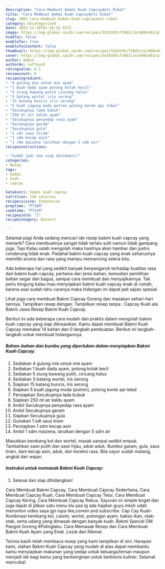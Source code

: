 ```yaml
---
description: "Cara Membuat Bakmi Kuah CapcayAnti Ribet"
title: "Cara Membuat Bakmi Kuah CapcayAnti Ribet"
slug: 1001-cara-membuat-bakmi-kuah-capcayanti-ribet
category: Uncategorized
date: 2022-12-26T01:26:52.557Z
image: https://img-global.cpcdn.com/recipes/5d293d5cf39d2c1e/680x482cq70/bakmi-kuah-capcay-foto-resep-utama.jpg
hideToc: false
enableToc: true
enableTocContent: false
thumbnail: https://img-global.cpcdn.com/recipes/5d293d5cf39d2c1e/680x482cq70/bakmi-kuah-capcay-foto-resep-utama.jpg
cover: https://img-global.cpcdn.com/recipes/5d293d5cf39d2c1e/680x482cq70/bakmi-kuah-capcay-foto-resep-utama.jpg
author: Admin
authorAv: notfound
ratingvalue: 4.1
reviewcount: 8
recipeingredient:
- "4 gulung mie untuk mie ayam"
- "1 buah dada ayam potong kotak kecil"
- "5 siung bawang putih cincang halus"
- "3 batang wortel iris serong"
- "15 batang buncis iris serong"
- "5 buah jagung muda putren potong korek api tebal"
- "Secukupnya lada bubuk"
- "250 ml air kaldu ayam"
- "Secukupnya penyedap rasa ayam"
- "Secukupnya garam"
- "Secukupnya gula"
- "1 sdt saus tiram"
- "1 sdm kecap asin"
- "1 sdm maizena larutkan dengan 5 sdm air"
recipeinstructions:

- "Sudah jadi dan siap dinikmati!"
categories:
- Resep
tags:
- bakmi
- kuah
- capcay

katakunci: bakmi kuah capcay 
nutrition: 234 calories
recipecuisine: Indonesian
preptime: "PT38M"
cooktime: "PT41M"
recipeyield: "2"
recipecategory: Dessert

---
```



Selamat pagi Anda sedang mencari ide resep bakmi kuah capcay yang menarik? Cara membuatnya sangat tidak terlalu sulit namun tidak gampang juga. Tapi Kalau salah mengolah maka hasilnya akan hambar dan justru cenderung tidak enak. Padahal bakmi kuah capcay yang enak seharusnya memiliki aroma dan rasa yang mampu memancing selera kita.


Ada beberapa hal yang sedikit banyak berpengaruh terhadap kualitas rasa dari bakmi kuah capcay, pertama dari jenis bahan, kemudian pemilihan bahan segar dan bagus, sampai cara membuat dan menyajikannya. Tak perlu bingung kalau mau menyiapkan bakmi kuah capcay enak di rumah, karena asal sudah tahu caranya maka hidangan ini dapat jadi sajian spesial.

Lihat juga cara membuat Bakmi Capcay Goreng dan masakan sehari-hari lainnya. Tampilkan resep dengan: Tampilkan resep tanpa:. Capcay Kuah ala Bakmi Jawa Resep Bakmi Kuah Capcay.


Berikut ini ada beberapa cara mudah dan praktis dalam mengolah bakmi kuah capcay yang siap dikreasikan. Kamu dapat membuat Bakmi Kuah Capcay memakai 14 bahan dan 0 langkah pembuatan. Berikut ini langkah-langkah untuk membuat hidangannya.

<!--inarticleads1-->

##### Bahan-bahan dan bumbu yang diperlukan dalam menyiapkan Bakmi Kuah Capcay:

1. Sediakan 4 gulung mie untuk mie ayam
1. Sediakan 1 buah dada ayam, potong kotak kecil
1. Sediakan 5 siung bawang putih, cincang halus
1. Sediakan 3 batang wortel, iris serong
1. Siapkan 15 batang buncis, iris serong
1. Siapkan 5 buah jagung muda (putren), potong korek api tebal
1. Persiapkan Secukupnya lada bubuk
1. Siapkan 250 ml air kaldu ayam
1. Ambil Secukupnya penyedap rasa ayam
1. Ambil Secukupnya garam
1. Siapkan Secukupnya gula
1. Gunakan 1 sdt saus tiram
1. Persiapkan 1 sdm kecap asin
1. Ambil 1 sdm maizena, larutkan dengan 5 sdm air


Masukkan kembang kol dan wortel, masak sampai sedikit empuk. Tambahkan sawi putih dan sawi hijau, aduk-aduk. Bumbui garam, gula, saus tiram, dam kecap asin, aduk, dan koreksi rasa. Bila sayur sudah matang, angkat dari wajan. 

<!--inarticleads2-->

##### Instruksi untuk memasak Bakmi Kuah Capcay:


1. Selesai dan siap dihidangkan!

Cara Membuat Bakmi Capcay, Cara Membuat Capcay Sederhana, Cara Membuat Capcay Kuah, Cara Membuat Capcay Telur, Cara Membuat Capcay Kering, Cara Membuat Capcay Rebus. Sayuran ini simple bnget dan juga dapat di jdikan satu menu klu pas lg ada hajatan guys.mksh udah menonton video saya jgn lupa like,comen and subscribe. Cap Cay Kuah-Kombinasi kembang kol, caisim, wortel, potongan ayam, bakso ikan, otak-otak, serta udang yang dimasak dengan banyak kuah. Bakmi Special GM Pangsit Goreng #Palinglaku. Cara Memasak Resep dan Cara Membuat Bakmi Kuah Ayam yang Enak ,Lezat dan Nikmat. 

Terima kasih telah membaca resep yang kami tampilkan di sini. Harapan kami, olahan Bakmi Kuah Capcay yang mudah di atas dapat membantu kamu menyiapkan makanan yang sedap untuk keluarga/teman maupun menjadi ide bagi kamu yang berkeinginan untuk berbisnis kuliner. Selamat mencoba!
